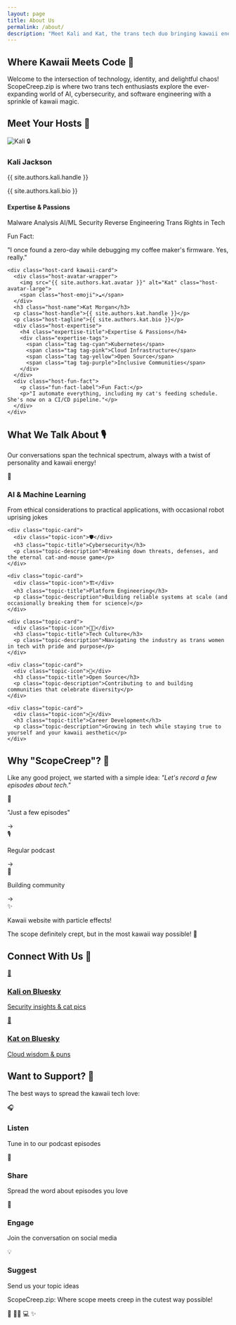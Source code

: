 ```yaml
---
layout: page
title: About Us
permalink: /about/
description: "Meet Kali and Kat, the trans tech duo bringing kawaii energy to cybersecurity and platform engineering! 💖✨"
---
```


<div class="about-intro kawaii-decoration">
  <h2 class="hero-highlight">Where Kawaii Meets Code 💖</h2>
  <p class="lead-text">Welcome to the intersection of technology, identity, and delightful chaos! ScopeCreep.zip is where two trans tech enthusiasts explore the ever-expanding world of AI, cybersecurity, and software engineering with a sprinkle of kawaii magic.</p>
</div>

<section class="hosts-section">
  <h2 class="section-title kawaii-text text-center mb-4">Meet Your Hosts 🌟</h2>
  <div class="hosts-grid">
    <div class="host-card kawaii-card">
      <div class="host-avatar-wrapper">
        <img src="{{ site.authors.kali.avatar }}" alt="Kali" class="host-avatar-large">
        <span class="host-emoji">🔒</span>
      </div>
      <h3 class="host-name">Kali Jackson</h3>
      <p class="host-handle">{{ site.authors.kali.handle }}</p>
      <p class="host-tagline">{{ site.authors.kali.bio }}</p>
      <div class="host-expertise">
        <h4 class="expertise-title">Expertise & Passions</h4>
        <div class="expertise-tags">
          <span class="tag tag-pink">Malware Analysis</span>
          <span class="tag tag-purple">AI/ML Security</span>
          <span class="tag tag-cyan">Reverse Engineering</span>
          <span class="tag tag-yellow">Trans Rights in Tech</span>
        </div>
      </div>
      <div class="host-fun-fact">
        <p class="fun-fact-label">Fun Fact:</p>
        <p>"I once found a zero-day while debugging my coffee maker's firmware. Yes, really."</p>
      </div>
    </div>

    <div class="host-card kawaii-card">
      <div class="host-avatar-wrapper">
        <img src="{{ site.authors.kat.avatar }}" alt="Kat" class="host-avatar-large">
        <span class="host-emoji">☁️</span>
      </div>
      <h3 class="host-name">Kat Morgan</h3>
      <p class="host-handle">{{ site.authors.kat.handle }}</p>
      <p class="host-tagline">{{ site.authors.kat.bio }}</p>
      <div class="host-expertise">
        <h4 class="expertise-title">Expertise & Passions</h4>
        <div class="expertise-tags">
          <span class="tag tag-cyan">Kubernetes</span>
          <span class="tag tag-pink">Cloud Infrastructure</span>
          <span class="tag tag-yellow">Open Source</span>
          <span class="tag tag-purple">Inclusive Communities</span>
        </div>
      </div>
      <div class="host-fun-fact">
        <p class="fun-fact-label">Fun Fact:</p>
        <p>"I automate everything, including my cat's feeding schedule. She's now on a CI/CD pipeline."</p>
      </div>
    </div>
  </div>
</section>

<section class="topics-section">
  <h2 class="section-title kawaii-text text-center mb-4">What We Talk About 🎙️</h2>
  <p class="section-intro text-center">Our conversations span the technical spectrum, always with a twist of personality and kawaii energy!</p>
  
  <div class="topics-grid">
    <div class="topic-card">
      <div class="topic-icon">🤖</div>
      <h3 class="topic-title">AI & Machine Learning</h3>
      <p class="topic-description">From ethical considerations to practical applications, with occasional robot uprising jokes</p>
    </div>
    
    <div class="topic-card">
      <div class="topic-icon">🛡️</div>
      <h3 class="topic-title">Cybersecurity</h3>
      <p class="topic-description">Breaking down threats, defenses, and the eternal cat-and-mouse game</p>
    </div>
    
    <div class="topic-card">
      <div class="topic-icon">🏗️</div>
      <h3 class="topic-title">Platform Engineering</h3>
      <p class="topic-description">Building reliable systems at scale (and occasionally breaking them for science)</p>
    </div>
    
    <div class="topic-card">
      <div class="topic-icon">🏳️‍⚧️</div>
      <h3 class="topic-title">Tech Culture</h3>
      <p class="topic-description">Navigating the industry as trans women in tech with pride and purpose</p>
    </div>
    
    <div class="topic-card">
      <div class="topic-icon">💝</div>
      <h3 class="topic-title">Open Source</h3>
      <p class="topic-description">Contributing to and building communities that celebrate diversity</p>
    </div>
    
    <div class="topic-card">
      <div class="topic-icon">🌟</div>
      <h3 class="topic-title">Career Development</h3>
      <p class="topic-description">Growing in tech while staying true to yourself and your kawaii aesthetic</p>
    </div>
  </div>
</section>

<section class="scope-story kawaii-card">
  <h2 class="section-title kawaii-text text-center mb-3">Why "ScopeCreep"? 🌸</h2>
  <div class="story-content">
    <p class="story-text">Like any good project, we started with a simple idea: <em>"Let's record a few episodes about tech."</em></p>
    <div class="scope-timeline">
      <div class="timeline-item">
        <span class="timeline-emoji">💭</span>
        <p>"Just a few episodes"</p>
      </div>
      <div class="timeline-arrow">→</div>
      <div class="timeline-item">
        <span class="timeline-emoji">🎙️</span>
        <p>Regular podcast</p>
      </div>
      <div class="timeline-arrow">→</div>
      <div class="timeline-item">
        <span class="timeline-emoji">👥</span>
        <p>Building community</p>
      </div>
      <div class="timeline-arrow">→</div>
      <div class="timeline-item">
        <span class="timeline-emoji">✨</span>
        <p>Kawaii website with particle effects!</p>
      </div>
    </div>
    <p class="story-conclusion">The scope definitely crept, but in the most kawaii way possible! 💖</p>
  </div>
</section>

<section class="connect-section">
  <h2 class="section-title kawaii-text text-center mb-4">Connect With Us 💌</h2>
  <div class="social-grid">
    <a href="{{ site.authors.kali.social.bluesky }}" class="social-card" target="_blank" rel="noopener">
      <span class="social-icon">🦋</span>
      <h3>Kali on Bluesky</h3>
      <p>Security insights & cat pics</p>
    </a>
    <a href="{{ site.authors.kat.social.bluesky }}" class="social-card" target="_blank" rel="noopener">
      <span class="social-icon">🦋</span>
      <h3>Kat on Bluesky</h3>
      <p>Cloud wisdom & puns</p>
    </a>
  </div>
</section>

<section class="support-section kawaii-card">
  <h2 class="section-title kawaii-text text-center mb-4">Want to Support? 💝</h2>
  <p class="support-intro text-center">The best ways to spread the kawaii tech love:</p>
  <div class="support-grid">
    <div class="support-item">
      <span class="support-icon">🎧</span>
      <h3>Listen</h3>
      <p>Tune in to our podcast episodes</p>
    </div>
    <div class="support-item">
      <span class="support-icon">📢</span>
      <h3>Share</h3>
      <p>Spread the word about episodes you love</p>
    </div>
    <div class="support-item">
      <span class="support-icon">💬</span>
      <h3>Engage</h3>
      <p>Join the conversation on social media</p>
    </div>
    <div class="support-item">
      <span class="support-icon">💡</span>
      <h3>Suggest</h3>
      <p>Send us your topic ideas</p>
    </div>
  </div>
</section>

<div class="about-footer text-center">
  <p class="tagline hero-highlight">ScopeCreep.zip: Where scope meets creep in the cutest way possible!</p>
  <div class="footer-emojis">💜 🏳️‍⚧️ 💻 ✨</div>
</div>